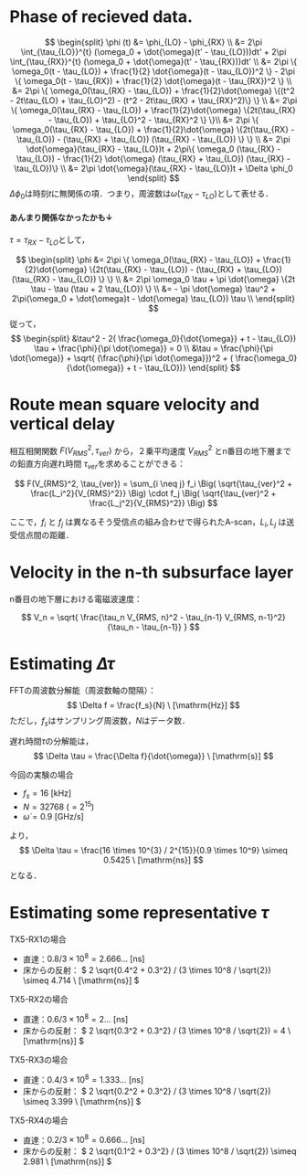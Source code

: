 # Phase of recieved data.

$$
\begin{split}
\phi (t) &= \phi_{LO} - \phi_{RX} \\
&= 2\pi \int_{\tau_{LO}}^{t} (\omega_0 + \dot{\omega}(t' - \tau_{LO}))dt' + 2\pi \int_{\tau_{RX}}^{t} (\omega_0 + \dot{\omega}(t' - \tau_{RX}))dt' \\
&= 2\pi \{ \omega_0(t - \tau_{LO}) + \frac{1}{2} \dot{\omega}(t - \tau_{LO})^2 \} - 2\pi \{ \omega_0(t - \tau_{RX}) + \frac{1}{2} \dot{\omega}(t - \tau_{RX})^2 \} \\
&= 2\pi \{ \omega_0(\tau_{RX} - \tau_{LO}) + \frac{1}{2}\dot{\omega} \{(t^2 - 2t\tau_{LO} + \tau_{LO}^2) - (t^2 - 2t\tau_{RX} + \tau_{RX}^2)\} \} \\
&= 2\pi \{ \omega_0(\tau_{RX} - \tau_{LO}) + \frac{1}{2}\dot{\omega} \{2t(\tau_{RX} - \tau_{LO}) + \tau_{LO}^2 - \tau_{RX}^2 \} \}\\
&= 2\pi \{ \omega_0(\tau_{RX} - \tau_{LO}) + \frac{1}{2}\dot{\omega} \{2t(\tau_{RX} - \tau_{LO}) - (\tau_{RX} + \tau_{LO}) (\tau_{RX} - \tau_{LO}) \} \} \\
&= 2\pi \dot{\omega}(\tau_{RX} - \tau_{LO})t + 2\pi\{ \omega_0 (\tau_{RX} - \tau_{LO}) - \frac{1}{2} \dot{\omega} (\tau_{RX} + \tau_{LO}) (\tau_{RX} - \tau_{LO})\} \\
&= 2\pi \dot{\omega}(\tau_{RX} - \tau_{LO})t + \Delta \phi_0
\end{split}
$$
$\Delta \phi_0$は時刻$t$に無関係の項．つまり，周波数は$\dot{\omega}(\tau_{RX} - \tau_{LO})$として表せる．


#### あんまり関係なかったかも↓
$\tau = \tau_{RX} - \tau_{LO}$として，

$$
\begin{split}
\phi &= 2\pi \{ \omega_0(\tau_{RX} - \tau_{LO}) + \frac{1}{2}\dot{\omega} \{2t(\tau_{RX} - \tau_{LO}) - (\tau_{RX} + \tau_{LO}) (\tau_{RX} - \tau_{LO}) \} \} \\
&= 2\pi \omega_0 \tau + \pi \dot{\omega} \{2t \tau - \tau (\tau + 2 \tau_{LO}) \} \\
&= - \pi \dot{\omega} \tau^2  + 2\pi(\omega_0 + \dot{\omega}t - \dot{\omega} \tau_{LO}) \tau \\
\end{split} 
$$
従って，
$$
\begin{split}
&\tau^2 - 2( \frac{\omega_0}{\dot{\omega}} + t - \tau_{LO}) \tau + \frac{\phi}{\pi \dot{\omega}} = 0 \\
&\tau = \frac{\phi}{\pi \dot{\omega}} + \sqrt{ (\frac{\phi}{\pi \dot{\omega}})^2 + ( \frac{\omega_0}{\dot{\omega}} + t - \tau_{LO})}
\end{split} 
$$

# Route mean square velocity and vertical delay

相互相関関数 $F(V_{RMS}^2, \tau_{ver})$ から，２乗平均速度 $V_{RMS}^2$ とn番目の地下層までの鉛直方向遅れ時間 $\tau_{ver}$を求めることができる：

$$
F(V_{RMS}^2, \tau_{ver}) = \sum_{i \neq j} f_i \Big( \sqrt{\tau_{ver}^2 + \frac{L_i^2}{V_{RMS}^2}} \Big) \cdot f_j \Big( \sqrt{\tau_{ver}^2 + \frac{L_j^2}{V_{RMS}^2}} \Big)
$$

ここで，$f_i$ と $f_j$ は異なるそう受信点の組み合わせで得られたA-scan，$L_i, L_j$ は送受信点間の距離．

# Velocity in the n-th subsurface layer

n番目の地下層における電磁波速度：

$$
V_n = \sqrt{ \frac{\tau_n V_{RMS, n}^2 - \tau_{n-1} V_{RMS, n-1}^2}{\tau_n - \tau_{n-1}} }
$$


# Estimating $\Delta \tau$

FFTの周波数分解能（周波数軸の間隔）：
$$
\Delta f = \frac{f_s}{N} \ [\mathrm{Hz}]
$$
ただし，$f_s$はサンプリング周波数，$N$はデータ数．

遅れ時間$\tau$の分解能は，
$$
\Delta \tau = \frac{\Delta f}{\dot{\omega}} \ [\mathrm{s}]
$$

今回の実験の場合
- $f_s = 16 \ [\mathrm{kHz}]$
- $N = 32768 \ (=2^{15})$
- $\dot{\omega} = 0.9 \ [\mathrm{GHz/s}]$

より，
$$
\Delta \tau = \frac{16 \times 10^{3} / 2^{15}}{0.9 \times 10^9} \simeq 0.5425 \ [\mathrm{ns}]
$$
となる．


# Estimating some representative $\tau$

TX5-RX1の場合
- 直達：$0.8 / 3 \times 10^8 = 2.666 \dots \ [\mathrm{ns}]$
- 床からの反射： $ 2 \sqrt{0.4^2 + 0.3^2} / (3 \times 10^8 / \sqrt{2}) \simeq 4.714 \ [\mathrm{ns}] $

TX5-RX2の場合
- 直達：$0.6 / 3 \times 10^8 = 2 \dots \ [\mathrm{ns}]$
- 床からの反射： $ 2 \sqrt{0.3^2 + 0.3^2} / (3 \times 10^8 / \sqrt{2}) = 4 \ [\mathrm{ns}] $

TX5-RX3の場合
- 直達：$0.4 / 3 \times 10^8 = 1.333 \dots \ [\mathrm{ns}]$
- 床からの反射： $ 2 \sqrt{0.2^2 + 0.3^2} / (3 \times 10^8 / \sqrt{2}) \simeq 3.399 \ [\mathrm{ns}] $

TX5-RX4の場合
- 直達：$0.2 / 3 \times 10^8 = 0.666 \dots \ [\mathrm{ns}]$
- 床からの反射： $ 2 \sqrt{0.1^2 + 0.3^2} / (3 \times 10^8 / \sqrt{2}) \simeq 2.981 \ [\mathrm{ns}] $